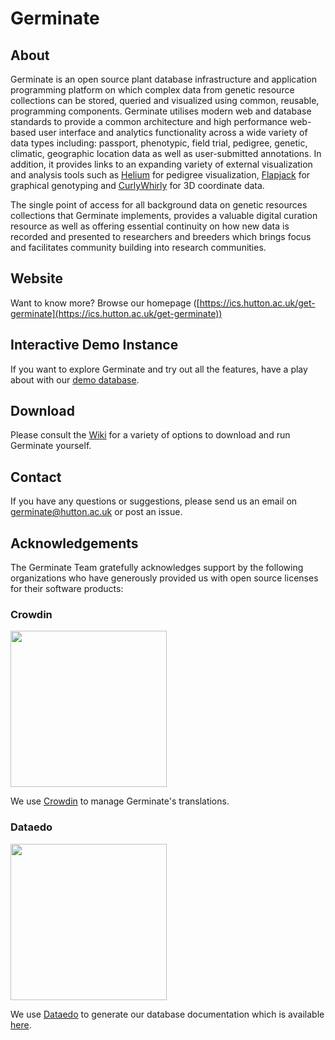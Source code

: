 # Germinate

## About
Germinate is an open source plant database infrastructure and application programming platform
on which complex data from genetic resource collections can be stored, queried and visualized
using common, reusable, programming components. Germinate utilises modern web and database
standards to provide a common architecture and high performance web-based user interface and
analytics functionality across a wide variety of data types including: passport, phenotypic,
field trial, pedigree, genetic, climatic, geographic location data as well as user-submitted
annotations. In addition, it provides links to an expanding variety of external visualization
and analysis tools such as [Helium](https://ics.hutton.ac.uk/helium) for pedigree visualization,
[Flapjack](https://ics.hutton.ac.uk/flapjack) for graphical genotyping and
[CurlyWhirly](https://ics.hutton.ac.uk/curlywhirly) for 3D coordinate data.

The single point of access for all background data on genetic resources collections that
Germinate implements, provides a valuable digital curation resource as well as offering
essential continuity on how new data is recorded and presented to researchers and breeders
which brings focus and facilitates community building into research communities.

## Website
Want to know more? Browse our homepage ([https://ics.hutton.ac.uk/get-germinate](https://ics.hutton.ac.uk/get-germinate))

## Interactive Demo Instance
If you want to explore Germinate and try out all the features, have a play about with our [demo database](https://ics.hutton.ac.uk/germinate-demo).

## Download
Please consult the [Wiki](../../wiki/Setup) for a variety of options to download and run Germinate yourself.

## Contact
If you have any questions or suggestions, please send us an email on [germinate@hutton.ac.uk](mailto:germinate@hutton.ac.uk) or post an issue.

## Acknowledgements
The Germinate Team gratefully acknowledges support by the following organizations who have generously provided us with open source licenses for their software products:

### Crowdin
<img src="https://github.com/germinateplatform/germinate/raw/master/external-resources/crowdin-logo.png" width="250">

We use <a href="https://crowdin.com">Crowdin</a> to manage Germinate's translations.

### Dataedo
<img src="https://github.com/germinateplatform/germinate/raw/master/external-resources/dataedo-logo.png" width="250">

We use <a href="https://dataedo.com">Dataedo</a> to generate our database documentation which is available [here](https://ics.hutton.ac.uk/resources/germinate/database-docs/). 